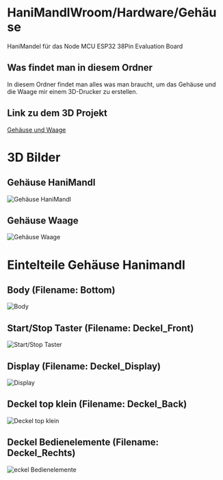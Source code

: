 # HaniMandlWroom/Hardware/Gehäuse
HaniMandel für das Node MCU ESP32 38Pin Evaluation Board
## Was findet man in diesem Ordner
In diesem Ordner findet man alles was man braucht, um das Gehäuse und die Waage mir einem 3D-Drucker zu erstellen.
## Link zu dem 3D Projekt
[Gehäuse und Waage](https://cad.onshape.com/documents/ed8334b01f82a8780d092716/w/744a4c21bb70565fea26ff45/e/c054f225e62c57c52ba056c9)
# 3D Bilder
## Gehäuse HaniMandl
![Gehäuse HaniMandl](./Bilder/HaniMandl.png)
## Gehäuse Waage
![Gehäuse Waage](./Bilder/Waage.png)
# Eintelteile Gehäuse Hanimandl
## Body (Filename: Bottom)
![Body](./Bilder/Bottom.png)
## Start/Stop Taster (Filename: Deckel_Front)
![Start/Stop Taster](./Bilder/Deckel_Front.png)
## Display (Filename: Deckel_Display)
![Display](./Bilder/Deckel_Display.png)
## Deckel top klein (Filename: Deckel_Back)
![Deckel top klein](./Bilder/Deckel_Back.png)
## Deckel Bedienelemente (Filename: Deckel_Rechts)
![eckel Bedienelemente](./Bilder/Deckel_Rechts.png)
